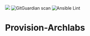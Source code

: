 [![](http://img.shields.io/github/issues/stiliajohny/Ansible-Provisioning.svg)](https://github.com/stiliajohny/Ansible-Provisioning/issues)
 ![GitGuardian scan](https://github.com/stiliajohny/Ansible-Provisioning/workflows/GitGuardian%20scan/badge.svg?branch=master) ![Ansible Lint](https://github.com/stiliajohny/Ansible-Provisioning/workflows/Ansible%20Lint/badge.svg?branch=master)
# Provision-Archlabs
